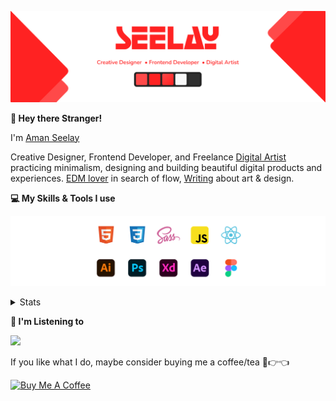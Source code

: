 [![banner](./images/seelay.svg)](https://www.seelay.in)

**👋 Hey there Stranger!**

I'm [Aman Seelay](https://www.seelay.in)

Creative Designer, Frontend Developer, and Freelance [Digital Artist](https://art.seelay.in) practicing minimalism, designing and building beautiful digital products and experiences. [EDM lover](https://pl.seelay.in) in search of flow, [Writing](https://www.seelay.in/blog) about art & design.

**💻 My Skills & Tools I use**

[![banner](./images/skills&tools.svg)](https://www.seelay.in/about)

<details>
  <summary>Stats</summary>

---

<!--START_SECTION:waka-->
![Code Time](http://img.shields.io/badge/Code%20Time-0%20secs-blue)

![Profile Views](http://img.shields.io/badge/Profile%20Views-155-blue)

**🐱 My GitHub Data** 

> 🏆 89 Contributions in the Year 2022
 > 
> 📦 600.6 kB Used in GitHub's Storage 
 > 
> 💼 Opted to Hire
 > 
> 📜 2 Public Repositories 
 > 
> 🔑 33 Private Repositories  
 > 
**I'm a Night 🦉** 

```text
🌞 Morning    155 commits    ████░░░░░░░░░░░░░░░░░░░░░   18.45% 
🌆 Daytime    149 commits    ████░░░░░░░░░░░░░░░░░░░░░   17.74% 
🌃 Evening    280 commits    ████████░░░░░░░░░░░░░░░░░   33.33% 
🌙 Night      256 commits    ███████░░░░░░░░░░░░░░░░░░   30.48%

```
📅 **I'm Most Productive on Thursday** 

```text
Monday       119 commits    ███░░░░░░░░░░░░░░░░░░░░░░   14.17% 
Tuesday      117 commits    ███░░░░░░░░░░░░░░░░░░░░░░   13.93% 
Wednesday    86 commits     ██░░░░░░░░░░░░░░░░░░░░░░░   10.24% 
Thursday     141 commits    ████░░░░░░░░░░░░░░░░░░░░░   16.79% 
Friday       124 commits    ███░░░░░░░░░░░░░░░░░░░░░░   14.76% 
Saturday     124 commits    ███░░░░░░░░░░░░░░░░░░░░░░   14.76% 
Sunday       129 commits    ███░░░░░░░░░░░░░░░░░░░░░░   15.36%

```


📊 **This Week I Spent My Time On** 

```text
⌚︎ Time Zone: Asia/Kolkata

💬 Programming Languages: 
Other                    7 hrs 50 mins       ████████████████████████░   97.69% 
Markdown                 4 mins              ░░░░░░░░░░░░░░░░░░░░░░░░░   0.93% 
JavaScript               4 mins              ░░░░░░░░░░░░░░░░░░░░░░░░░   0.91% 
JSON                     1 min               ░░░░░░░░░░░░░░░░░░░░░░░░░   0.37% 
Git Config               0 secs              ░░░░░░░░░░░░░░░░░░░░░░░░░   0.08%

🔥 Editors: 
Browser                  7 hrs 50 mins       ████████████████████████░   97.69% 
VS Code                  11 mins             ░░░░░░░░░░░░░░░░░░░░░░░░░   2.31%

💻 Operating System: 
Windows                  8 hrs 1 min         █████████████████████████   100.0%

```

**I Mostly Code in JavaScript** 

```text
JavaScript               26 repos            ███████████████████░░░░░░   76.47% 
TypeScript               8 repos             ██████░░░░░░░░░░░░░░░░░░░   23.53%

```



 Last Updated on 13/07/2022 18:45:02 UTC
<!--END_SECTION:waka-->

---

 </details>

**🎵 I'm Listening to**

<object data="https://now-play.vercel.app/api/generate?uid=7a17a86e-d6b7-43b5-8d9c-1d6dae42a779" >

  <img src="https://now-play.vercel.app/api/generate?uid=7a17a86e-d6b7-43b5-8d9c-1d6dae42a779" />

</object>

If you like what I do, maybe consider buying me a coffee/tea 🥺👉👈

<a href="https://www.buymeacoffee.com/seelay" target="_blank"><img src="https://cdn.buymeacoffee.com/buttons/v2/default-red.png" alt="Buy Me A Coffee" width="150" ></a>

